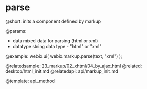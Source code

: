 parse
=============


@short: inits a component defined by markup

@params:
- data	mixed	data for parsing (html or xml)
- datatype		string		data type - "html" or "xml"

@example:
webix.ui(
	webix.markup.parse(text, "xml")
);

@relatedsample:
	23_markup/02_xhtml/04_by_ajax.html
@related:
	desktop/html_init.md
@relatedapi:
	api/markup_init.md

@template:	api_method




